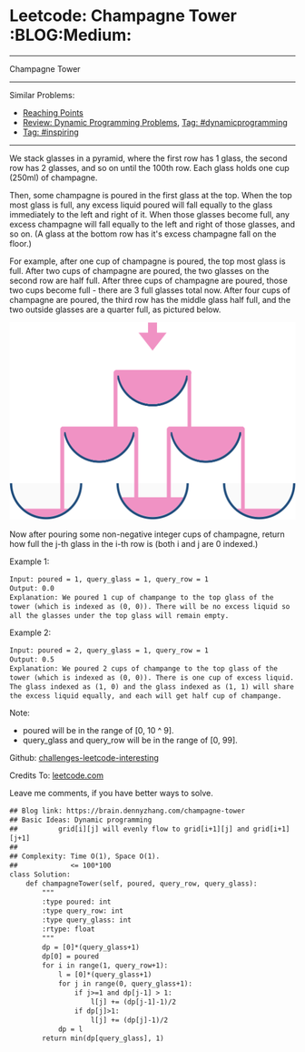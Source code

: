 # Leetcode: Champagne Tower     :BLOG:Medium:


---

Champagne Tower  

---

Similar Problems:  
-   [Reaching Points](https://brain.dennyzhang.com/reaching-points)
-   [Review: Dynamic Programming Problems](https://brain.dennyzhang.com/review-dynamicprogramming), [Tag: #dynamicprogramming](https://brain.dennyzhang.com/tag/dynamicprogramming)
-   [Tag: #inspiring](https://brain.dennyzhang.com/tag/inspiring)

---

We stack glasses in a pyramid, where the first row has 1 glass, the second row has 2 glasses, and so on until the 100th row.  Each glass holds one cup (250ml) of champagne.  

Then, some champagne is poured in the first glass at the top.  When the top most glass is full, any excess liquid poured will fall equally to the glass immediately to the left and right of it.  When those glasses become full, any excess champagne will fall equally to the left and right of those glasses, and so on.  (A glass at the bottom row has it's excess champagne fall on the floor.)  

For example, after one cup of champagne is poured, the top most glass is full.  After two cups of champagne are poured, the two glasses on the second row are half full.  After three cups of champagne are poured, those two cups become full - there are 3 full glasses total now.  After four cups of champagne are poured, the third row has the middle glass half full, and the two outside glasses are a quarter full, as pictured below.  

![img](//raw.githubusercontent.com/DennyZhang/images/master/code/tower.png)  

Now after pouring some non-negative integer cups of champagne, return how full the j-th glass in the i-th row is (both i and j are 0 indexed.)  

Example 1:  

    Input: poured = 1, query_glass = 1, query_row = 1
    Output: 0.0
    Explanation: We poured 1 cup of champange to the top glass of the tower (which is indexed as (0, 0)). There will be no excess liquid so all the glasses under the top glass will remain empty.

Example 2:  

    Input: poured = 2, query_glass = 1, query_row = 1
    Output: 0.5
    Explanation: We poured 2 cups of champange to the top glass of the tower (which is indexed as (0, 0)). There is one cup of excess liquid. The glass indexed as (1, 0) and the glass indexed as (1, 1) will share the excess liquid equally, and each will get half cup of champange.

Note:  

-   poured will be in the range of [0, 10 ^ 9].
-   query\_glass and query\_row will be in the range of [0, 99].

Github: [challenges-leetcode-interesting](https://github.com/DennyZhang/challenges-leetcode-interesting/tree/master/champagne-tower)  

Credits To: [leetcode.com](https://leetcode.com/problems/champagne-tower/description/)  

Leave me comments, if you have better ways to solve.  

    ## Blog link: https://brain.dennyzhang.com/champagne-tower
    ## Basic Ideas: Dynamic programming
    ##          grid[i][j] will evenly flow to grid[i+1][j] and grid[i+1][j+1]
    ##
    ## Complexity: Time O(1), Space O(1).
    ##             <= 100*100
    class Solution:
        def champagneTower(self, poured, query_row, query_glass):
            """
            :type poured: int
            :type query_row: int
            :type query_glass: int
            :rtype: float
            """
            dp = [0]*(query_glass+1)
            dp[0] = poured
            for i in range(1, query_row+1):
                l = [0]*(query_glass+1)
                for j in range(0, query_glass+1):
                    if j>=1 and dp[j-1] > 1:
                        l[j] += (dp[j-1]-1)/2
                    if dp[j]>1:
                        l[j] += (dp[j]-1)/2
                dp = l
            return min(dp[query_glass], 1)